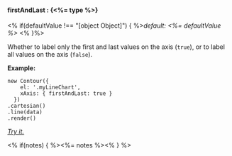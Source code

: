 #### **firstAndLast** : {<%= type %>}

<% if(defaultValue !== "[object Object]") { %>*default: <%= defaultValue %>* <% }%>

Whether to label only the first and last values on the axis (`true`), or to label all values on the axis (`false`).

**Example:**

    new Contour({
        el: '.myLineChart',
        xAxis: { firstAndLast: true }
      })
    .cartesian()
    .line(data)
    .render()

*[Try it.](<%= jsFiddleLink %>)*

<% if(notes) { %><%= notes %><% } %>

